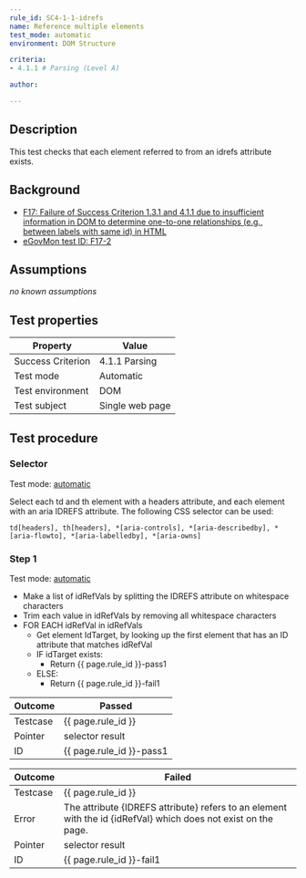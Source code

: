 ```yaml
---
rule_id: SC4-1-1-idrefs
name: Reference multiple elements
test_mode: automatic
environment: DOM Structure

criteria:
- 4.1.1 # Parsing (Level A)

author:

---
```


## Description

This test checks that each element referred to from an idrefs attribute exists.

## Background

- [F17: Failure of Success Criterion 1.3.1 and 4.1.1 due to insufficient information in DOM to determine one-to-one relationships (e.g., between labels with same id) in HTML](http://www.w3.org/TR/2014/NOTE-WCAG20-TECHS-20140311/F17)
- [eGovMon test ID: F17-2](http://wiki.egovmon.no/wiki/SC4.1.1#Element_with_.40for)

## Assumptions

*no known assumptions*

## Test properties

| Property          | Value
|-------------------|----
| Success Criterion | 4.1.1 Parsing
| Test mode         | Automatic
| Test environment  | DOM
| Test subject      | Single web page

## Test procedure

### Selector

Test mode: [automatic][AUTO]

Select each td and th element with a headers attribute, and each element with an aria IDREFS attribute. The following CSS selector can be used:

```
td[headers], th[headers], *[aria-controls], *[aria-describedby], *[aria-flowto], *[aria-labelledby], *[aria-owns]
```

### Step 1

Test mode: [automatic][AUTO]

- Make a list of idRefVals by splitting the IDREFS attribute on whitespace characters
- Trim each value in idRefVals by removing all whitespace characters
- FOR EACH idRefVal in idRefVals
  - Get element IdTarget, by looking up the first element that has an ID attribute that matches idRefVal
  - IF idTarget exists:
    - Return {{ page.rule_id }}-pass1
  - ELSE:
    - Return {{ page.rule_id }}-fail1

| Outcome  | Passed
|----------|-----
| Testcase | {{ page.rule_id }}
| Pointer  | selector result
| ID       | {{ page.rule_id }}-pass1

| Outcome  | Failed
|----------|-----
| Testcase | {{ page.rule_id }}
| Error    | The attribute {IDREFS attribute} refers to an element with the id {idRefVal} which does not exist on the page.
| Pointer  | selector result
| ID       | {{ page.rule_id }}-fail1

[AUTO]: ../pages/test-modes.html#automatic
[MANUAL]: ../pages/test-modes.html#manual